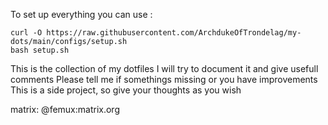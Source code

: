 To set up everything you can use :
```
curl -O https://raw.githubusercontent.com/ArchdukeOfTrondelag/my-dots/main/configs/setup.sh
bash setup.sh
```


This is the collection of my dotfiles
I will try to document it and give usefull comments
Please tell me if somethings missing or you have improvements
This is a side project, so give your thoughts as you wish

matrix:
  @femux:matrix.org
